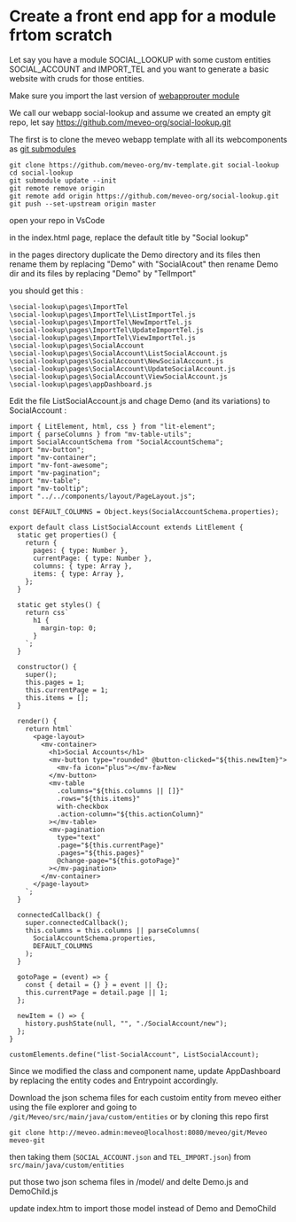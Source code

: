 # Create a front end app for a module frtom scratch

Let say you have a module SOCIAL_LOOKUP with some custom entities SOCIAL_ACCOUNT and IMPORT_TEL and you want to generate a basic website with cruds for those entities.

Make sure you import the last version of [webapprouter module](https://github.com/meveo-org/module-webapprouter/tree/master/meveo%20module)

We call our webapp social-lookup and assume we created an empty git repo, let say https://github.com/meveo-org/social-lookup.git

The first is to clone the meveo webapp template with all its webcomponents as [git submodules](https://www.git-scm.com/book/en/v2/Git-Tools-Submodules)

```
git clone https://github.com/meveo-org/mv-template.git social-lookup
cd social-lookup
git submodule update --init
git remote remove origin
git remote add origin https://github.com/meveo-org/social-lookup.git
git push --set-upstream origin master
```

open your repo in VsCode

in the index.html page, replace the default title by "Social lookup"

in the pages directory duplicate the Demo directory and its files then rename them by replacing "Demo" with "SocialAcout"
then rename Demo dir and its files by replacing "Demo" by "TelImport" 

you should get this :
```
\social-lookup\pages\ImportTel
\social-lookup\pages\ImportTel\ListImportTel.js
\social-lookup\pages\ImportTel\NewImportTel.js
\social-lookup\pages\ImportTel\UpdateImportTel.js
\social-lookup\pages\ImportTel\ViewImportTel.js
\social-lookup\pages\SocialAccount
\social-lookup\pages\SocialAccount\ListSocialAccount.js
\social-lookup\pages\SocialAccount\NewSocialAccount.js
\social-lookup\pages\SocialAccount\UpdateSocialAccount.js
\social-lookup\pages\SocialAccount\ViewSocialAccount.js
\social-lookup\pages\appDashboard.js
```

Edit the file ListSocialAccount.js and chage Demo (and its variations) to SocialAccount :
```
import { LitElement, html, css } from "lit-element";
import { parseColumns } from "mv-table-utils";
import SocialAccountSchema from "SocialAccountSchema";
import "mv-button";
import "mv-container";
import "mv-font-awesome";
import "mv-pagination";
import "mv-table";
import "mv-tooltip";
import "../../components/layout/PageLayout.js";

const DEFAULT_COLUMNS = Object.keys(SocialAccountSchema.properties);

export default class ListSocialAccount extends LitElement {
  static get properties() {
    return {
      pages: { type: Number },
      currentPage: { type: Number },
      columns: { type: Array },
      items: { type: Array },
    };
  }

  static get styles() {
    return css`
      h1 {
        margin-top: 0;
      }
    `;
  }

  constructor() {
    super();
    this.pages = 1;
    this.currentPage = 1;
    this.items = [];
  }

  render() {
    return html`
      <page-layout>
        <mv-container>
          <h1>Social Accounts</h1>
          <mv-button type="rounded" @button-clicked="${this.newItem}">
            <mv-fa icon="plus"></mv-fa>New
          </mv-button>
          <mv-table
            .columns="${this.columns || []}"
            .rows="${this.items}"
            with-checkbox
            .action-column="${this.actionColumn}"
          ></mv-table>
          <mv-pagination
            type="text"
            .page="${this.currentPage}"
            .pages="${this.pages}"
            @change-page="${this.gotoPage}"
          ></mv-pagination>
        </mv-container>
      </page-layout>
    `;
  }

  connectedCallback() {
    super.connectedCallback();
    this.columns = this.columns || parseColumns(
      SocialAccountSchema.properties,
      DEFAULT_COLUMNS
    );
  }

  gotoPage = (event) => {
    const { detail = {} } = event || {};
    this.currentPage = detail.page || 1;
  };

  newItem = () => {
    history.pushState(null, "", "./SocialAccount/new");
  };
}

customElements.define("list-SocialAccount", ListSocialAccount);
```

Since we modified the class and component name, update AppDashboard by replacing the entity codes and Entrypoint accordingly.

Download the json schema files for each custoim entity from meveo either using the file explorer and going to `/git/Meveo/src/main/java/custom/entities` or by cloning this repo first 
```
git clone http://meveo.admin:meveo@localhost:8080/meveo/git/Meveo meveo-git
```
then taking them (`SOCIAL_ACCOUNT.json` and `TEL_IMPORT.json`) from `src/main/java/custom/entities`

put those two json schema files in /model/ and delte Demo.js and DemoChild.js

update index.htm to import those model instead of Demo and DemoChild

